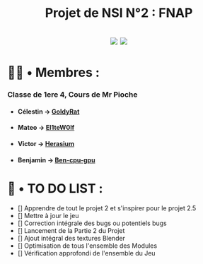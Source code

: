 <h1 align="center">
  
  Projet de NSI N°2 : FNAP

  <img src="http://ForTheBadge.com/images/badges/built-with-swag.svg">
  <img src="https://forthebadge.com/images/badges/made-with-python.svg">
</h1>

# 👨‍💼 • Membres :
### Classe de 1ere 4, Cours de Mr Pioche
* #### Célestin → [GoldyRat](https://github.com/GoldyRat)
* #### Mateo → [El1teW0lf](https://github.com/El1teW0lf)
* #### Victor → [Herasium](https://github.com/Herasium)
* #### Benjamin → [Ben-cpu-gpu](https://github.com/Ben-cpu-gpu)

# 🧮 • TO DO LIST :
- [] Apprendre de tout le projet 2 et s'inspirer pour le projet 2.5
- [] Mettre à jour le jeu
- [] Correction intégrale des bugs ou potentiels bugs
- [] Lancement de la Partie 2 du Projet
- [] Ajout intégral des textures Blender
- [] Optimisation de tous l'ensemble des Modules
- [] Vérification approfondi de l'ensemble du Jeu
